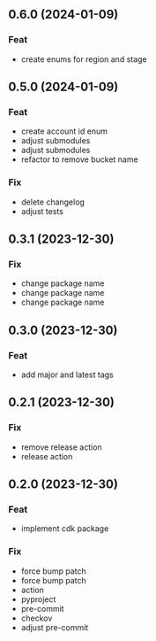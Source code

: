 ## 0.6.0 (2024-01-09)

### Feat

- create enums for region and stage

## 0.5.0 (2024-01-09)

### Feat

- create account id enum
- adjust submodules
- adjust submodules
- refactor to remove bucket name

### Fix

- delete changelog
- adjust tests

## 0.3.1 (2023-12-30)

### Fix

- change package name
- change package name
- change package name

## 0.3.0 (2023-12-30)

### Feat

- add major and latest tags

## 0.2.1 (2023-12-30)

### Fix

- remove release action
- release action

## 0.2.0 (2023-12-30)

### Feat

- implement cdk package

### Fix

- force bump patch
- force bump patch
- action
- pyproject
- pre-commit
- checkov
- adjust pre-commit
